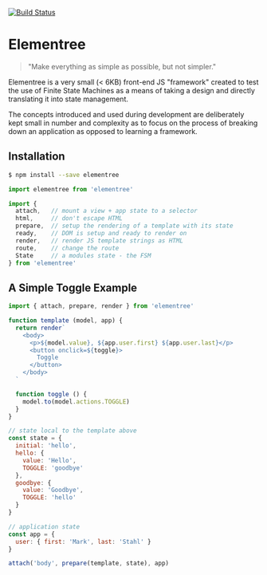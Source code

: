 [![Build Status](https://travis-ci.com/mjstahl/elementree.svg?branch=master)](https://travis-ci.com/mjstahl/elementree)

# Elementree
> "Make everything as simple as possible, but not simpler."

Elementree is a very small (< 6KB) front-end JS "framework" created to test
the use of Finite State Machines as a means of taking a design and directly
translating it into state management.

The concepts introduced and used during development are deliberately kept small
in number and complexity as to focus on the process of breaking down an
application as opposed to learning a framework.

## Installation

```sh
$ npm install --save elementree
```

```js
import elementree from 'elementree'

import {
  attach,   // mount a view + app state to a selector
  html,     // don't escape HTML
  prepare,  // setup the rendering of a template with its state
  ready,    // DOM is setup and ready to render on
  render,   // render JS template strings as HTML
  route,    // change the route
  State     // a modules state - the FSM
} from 'elementree'
```

## A Simple Toggle Example

```js
import { attach, prepare, render } from 'elementree'

function template (model, app) {
  return render`
    <body>
      <p>${model.value}, ${app.user.first} ${app.user.last}</p>
      <button onclick=${toggle}>
        Toggle
      </button>
    </body>
  `

  function toggle () {
    model.to(model.actions.TOGGLE)
  }
}

// state local to the template above
const state = {
  initial: 'hello',
  hello: {
    value: 'Hello',
    TOGGLE: 'goodbye'
  },
  goodbye: {
    value: 'Goodbye',
    TOGGLE: 'hello'
  }
}

// application state
const app = {
  user: { first: 'Mark', last: 'Stahl' }
}

attach('body', prepare(template, state), app)
```
